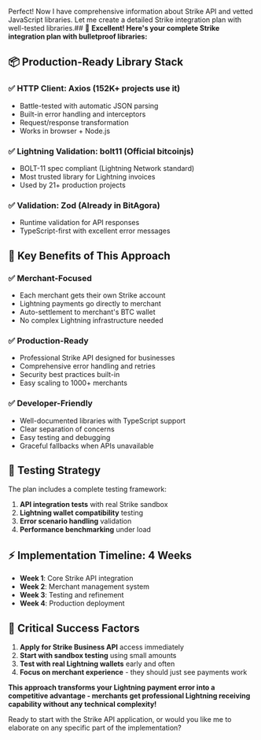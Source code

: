 Perfect! Now I have comprehensive information about Strike API and vetted JavaScript libraries. Let me create a detailed Strike integration plan with well-tested libraries.## 🚀 **Excellent! Here's your complete Strike integration plan with bulletproof libraries:**

## 📦 **Production-Ready Library Stack**

### **✅ HTTP Client: Axios (152K+ projects use it)**
- Battle-tested with automatic JSON parsing
- Built-in error handling and interceptors  
- Request/response transformation
- Works in browser + Node.js

### **✅ Lightning Validation: bolt11 (Official bitcoinjs)**
- BOLT-11 spec compliant (Lightning Network standard)
- Most trusted library for Lightning invoices
- Used by 21+ production projects

### **✅ Validation: Zod (Already in BitAgora)**
- Runtime validation for API responses
- TypeScript-first with excellent error messages

## 🎯 **Key Benefits of This Approach**

### **✅ Merchant-Focused**
- Each merchant gets their own Strike account
- Lightning payments go directly to merchant
- Auto-settlement to merchant's BTC wallet
- No complex Lightning infrastructure needed

### **✅ Production-Ready**
- Professional Strike API designed for businesses
- Comprehensive error handling and retries
- Security best practices built-in
- Easy scaling to 1000+ merchants

### **✅ Developer-Friendly**
- Well-documented libraries with TypeScript support
- Clear separation of concerns
- Easy testing and debugging
- Graceful fallbacks when APIs unavailable

## 🧪 **Testing Strategy**

The plan includes a complete testing framework:
1. **API integration tests** with real Strike sandbox
2. **Lightning wallet compatibility** testing  
3. **Error scenario handling** validation
4. **Performance benchmarking** under load

## ⚡ **Implementation Timeline: 4 Weeks**

- **Week 1**: Core Strike API integration
- **Week 2**: Merchant management system  
- **Week 3**: Testing and refinement
- **Week 4**: Production deployment

## 🔑 **Critical Success Factors**

1. **Apply for Strike Business API** access immediately
2. **Start with sandbox testing** using small amounts
3. **Test with real Lightning wallets** early and often
4. **Focus on merchant experience** - they should just see payments work

**This approach transforms your Lightning payment error into a competitive advantage - merchants get professional Lightning receiving capability without any technical complexity!**

Ready to start with the Strike API application, or would you like me to elaborate on any specific part of the implementation?